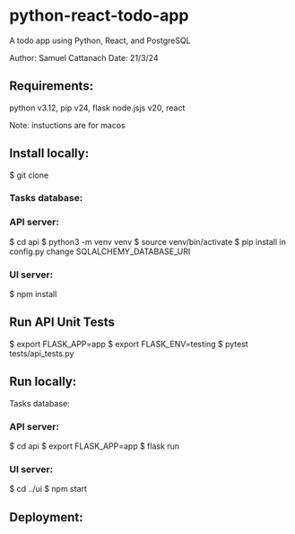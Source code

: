 # python-react-todo-app
A todo app using Python, React, and PostgreSQL

Author: Samuel Cattanach
Date: 21/3/24

## Requirements:
python v3.12, pip v24, flask 
node.jsjs v20, react


Note: instuctions are for macos

## Install locally:
$ git clone 

### Tasks database:

### API server:
$ cd api
$ python3 -m venv venv
$ source venv/bin/activate
$ pip install
in config.py change SQLALCHEMY_DATABASE_URI

### UI server:
$ npm install


## Run API Unit Tests
$ export FLASK_APP=app
$ export FLASK_ENV=testing
$ pytest tests/api_tests.py

## Run locally:
Tasks database:

### API server:
$ cd api
$ export FLASK_APP=app
$ flask run

### UI server:
$ cd ../ui
$ npm start

## Deployment: